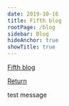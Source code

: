 ```yaml
---
date: 2019-10-16
title: Fifth blog
rootPage: /blog
sidebar: Blog
hideAnchor: true
showTitle: true
---
```


[Fifth blog][1]

[Return][2]

test message

 [1]: /blog/fifth-blog
 [2]: /
